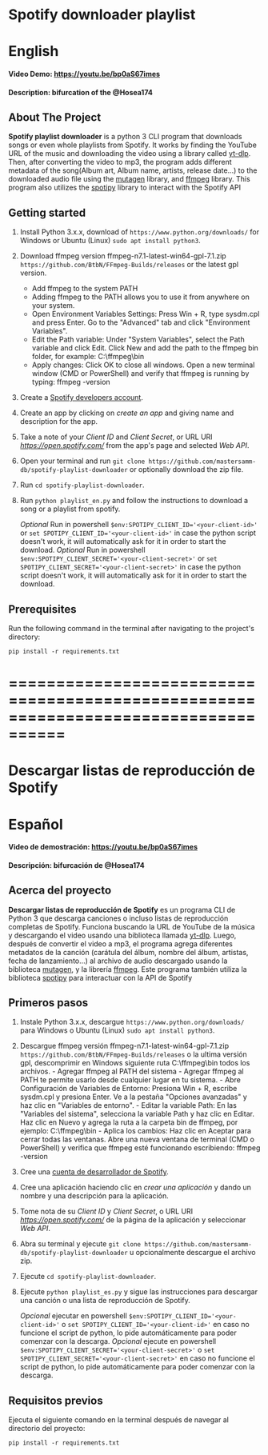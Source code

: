# Spotify downloader playlist
# English
#### Video Demo:  https://youtu.be/bp0aS67imes
#### Description: bifurcation of the @Hosea174

## About The Project

**Spotify playlist downloader** is a python 3 CLI program that downloads songs or even whole playlists from Spotify. It works by finding the YouTube URL of the music and downloading the video using a library called [yt-dlp](https://github.com/yt-dlp/yt-dlp). Then, after converting the video to mp3, the program adds different metadata of the song(Album art, Album name, artists, release date...) to the downloaded audio file using the [mutagen](https://github.com/quodlibet/mutagen) library, and [ffmpeg](https://github.com/FFmpeg/FFmpeg) library. This program also utilizes the [spotipy](https://spotipy.readthedocs.io/en/2.21.0/) library to interact with the Spotify API       

## Getting started
1. Install Python 3.x.x, download of `https://www.python.org/downloads/` for Windows or Ubuntu (Linux) `sudo apt install python3`.
2. Download ffmpeg version ffmpeg-n7.1-latest-win64-gpl-7.1.zip `https://github.com/BtbN/FFmpeg-Builds/releases` or the latest gpl version.
    - Add ffmpeg to the system PATH
    - Adding ffmpeg to the PATH allows you to use it from anywhere on your system.
    - Open Environment Variables Settings:
        Press Win + R, type sysdm.cpl and press Enter.
        Go to the "Advanced" tab and click "Environment Variables".
    - Edit the Path variable:
        Under "System Variables", select the Path variable and click Edit.
        Click New and add the path to the ffmpeg bin folder, for example:
        C:\ffmpeg\bin
    - Apply changes:
        Click OK to close all windows.
        Open a new terminal window (CMD or PowerShell) and verify that ffmpeg is running by typing:
        ffmpeg -version
3. Create a [Spotify developers account](https://developer.spotify.com/dashboard/).
4. Create an app by clicking on *create an app* and giving name and description for the app.
5. Take a note of your *Client ID* and *Client Secret*, or URL URI *https://open.spotify.com/* from the app's page and selected *Web API*.
6. Open your terminal and run `git clone https://github.com/mastersamm-db/spotify-playlist-downloader` or optionally download the zip file.
7. Run `cd spotify-playlist-downloader`.
8. Run `python playlist_en.py` and follow the instructions to download a song or a playlist from spotify.

    *Optional* Run in powershell `$env:SPOTIPY_CLIENT_ID='<your-client-id>'` or `set SPOTIPY_CLIENT_ID='<your-client-id>'` in case the python script doesn't work, it will automatically ask for it in order to start the download.
    *Optional* Run in powershell `$env:SPOTIPY_CLIENT_SECRET='<your-client-secret>'` or `set SPOTIPY_CLIENT_SECRET='<your-client-secret>'` in case the python script doesn't work, it will automatically ask for it in order to start the download.

## Prerequisites
Run the following command in the terminal after navigating to the project's directory:
```
pip install -r requirements.txt
```
# ====================================================================================
# Descargar listas de reproducción de Spotify
# Español
#### Video de demostración: https://youtu.be/bp0aS67imes
#### Descripción: bifurcación de @Hosea174

## Acerca del proyecto

**Descargar listas de reproducción de Spotify** es un programa CLI de Python 3 que descarga canciones o incluso listas de reproducción completas de Spotify. Funciona buscando la URL de YouTube de la música y descargando el video usando una biblioteca llamada [yt-dlp](https://github.com/yt-dlp/yt-dlp). Luego, después de convertir el video a mp3, el programa agrega diferentes metadatos de la canción (carátula del álbum, nombre del álbum, artistas, fecha de lanzamiento...) al archivo de audio descargado usando la biblioteca [mutagen](https://github.com/quodlibet/mutagen), y la librería [ffmpeg](https://github.com/FFmpeg/FFmpeg). Este programa también utiliza la biblioteca [spotipy](https://spotipy.readthedocs.io/en/2.21.0/) para interactuar con la API de Spotify

## Primeros pasos
1. Instale Python 3.x.x, descargue `https://www.python.org/downloads/` para Windows o Ubuntu (Linux) `sudo apt install python3`.
2. Descargue ffmpeg versión ffmpeg-n7.1-latest-win64-gpl-7.1.zip `https://github.com/BtbN/FFmpeg-Builds/releases` o la ultima versión gpl,
    descomprimir en Windows siguiente ruta C:\ffmpeg\bin todos los archivos.
        - Agregar ffmpeg al PATH del sistema
        - Agregar ffmpeg al PATH te permite usarlo desde cualquier lugar en tu sistema.
        - Abre Configuración de Variables de Entorno:
            Presiona Win + R, escribe sysdm.cpl y presiona Enter.
            Ve a la pestaña "Opciones avanzadas" y haz clic en "Variables de entorno".
        - Editar la variable Path:
            En las "Variables del sistema", selecciona la variable Path y haz clic en Editar.
            Haz clic en Nuevo y agrega la ruta a la carpeta bin de ffmpeg, por ejemplo:
            C:\ffmpeg\bin
        - Aplica los cambios:
            Haz clic en Aceptar para cerrar todas las ventanas.
            Abre una nueva ventana de terminal (CMD o PowerShell) y verifica que ffmpeg esté funcionando escribiendo:
            ffmpeg -version
3. Cree una [cuenta de desarrollador de Spotify](https://developer.spotify.com/dashboard/).
4. Cree una aplicación haciendo clic en *crear una aplicación* y dando un nombre y una descripción para la aplicación.
5. Tome nota de su *Client ID* y *Client Secret*, o URL URI *https://open.spotify.com/* de la página de la aplicación y seleccionar *Web API*.
6. Abra su terminal y ejecute `git clone https://github.com/mastersamm-db/spotify-playlist-downloader` u opcionalmente descargue el archivo zip.
7. Ejecute `cd spotify-playlist-downloader`.
8. Ejecute `python playlist_es.py` y sigue las instrucciones para descargar una canción o una lista de reproducción de Spotify.

    *Opcional* ejecutar en powershell `$env:SPOTIPY_CLIENT_ID='<your-client-id>'` o `set SPOTIPY_CLIENT_ID='<your-client-id>'` en caso no funcione el script de python, lo pide automáticamente para poder comenzar con la descarga.
    *Opcional* ejecute en powershell `$env:SPOTIPY_CLIENT_SECRET='<your-client-secret>'` o `set SPOTIPY_CLIENT_SECRET='<your-client-secret>'` en caso no funcione el script de python, lo pide automáticamente para poder comenzar con la descarga.

## Requisitos previos
Ejecuta el siguiente comando en la terminal después de navegar al directorio del proyecto:
```
pip install -r requirements.txt
```
